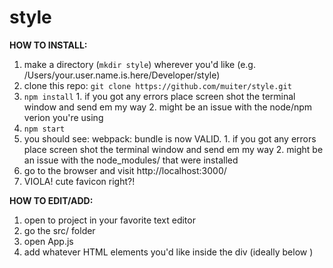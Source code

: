 # style


**HOW TO INSTALL:**
  1. make a directory (`mkdir style`) wherever you'd like (e.g. /Users/your.user.name.is.here/Developer/style)
  2. clone this repo: `git clone https://github.com/muiter/style.git`
  3. `npm install`
    1. if you got any errors place screen shot the terminal window and send em my way
    2. might be an issue with the node/npm verion you're using
  4. `npm start`
  5. you should see: webpack: bundle is now VALID.
    1. if you got any errors place screen shot the terminal window and send em my way
    2. might be an issue with the node_modules/ that were installed
  6. go to the browser and visit http://localhost:3000/
  7. VIOLA! cute favicon right?!


**HOW TO EDIT/ADD:**
  1. open to project in your favorite text editor
  2. go the src/ folder
  3. open App.js
  4. add whatever HTML elements you'd like inside the div (ideally below </Header>)

